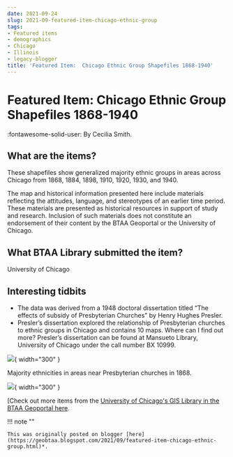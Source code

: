 ```yaml
---
date: 2021-09-24
slug: 2021-09-featured-item-chicago-ethnic-group
tags:
- Featured items
- demographics
- Chicago
- Illinois
- legacy-blogger
title: 'Featured Item:  Chicago Ethnic Group Shapefiles 1868-1940'
---
```


# Featured Item:  Chicago Ethnic Group Shapefiles 1868-1940

:fontawesome-solid-user: By Cecilia Smith.

## What are the items? 

These shapefiles show generalized majority ethnic groups in areas across Chicago from 1868, 1884, 1898, 1910, 1920, 1930, and 1940. 

<!-- more --> 

The map and historical information presented here include materials reflecting the attitudes, language, and stereotypes of an earlier time period. These materials are presented as historical resources in support of study and research. Inclusion of such materials does not constitute an endorsement of their content by the BTAA Geoportal or the University of Chicago. 

## What BTAA Library submitted the item? 

University of Chicago 

## Interesting tidbits

* The data was derived from a 1948 doctoral dissertation titled “The effects of subsidy of Presbyterian Churches" by Henry Hughes Presler.
* Presler’s dissertation explored the relationship of Presbyterian churches to ethnic groups in Chicago and contains 10 maps. Where can I find out more? Presler’s dissertation can be found at Mansueto Library, University of Chicago under the call number BX 10999. 

[![](https://blogger.googleusercontent.com/img/a/AVvXsEiK50ep6xJQUd84TTKcfSbVjODoDCoZ14b0iIMILu-xGxN7BnX8Xn-wj9M4vc9FB5qfqhGF9FsmBcoKcVRkhq2fjd694b-DM5F8piU7lGtPuqZaE4Ia13qp6lyF8rWlCMls22s_hBqRRUi2kQ-PvCSfMisjDHEZJk3xH83f-begE4Sd5JuzasmfNmf8Ug=w268-h400)](https://blogger.googleusercontent.com/img/a/AVvXsEiK50ep6xJQUd84TTKcfSbVjODoDCoZ14b0iIMILu-xGxN7BnX8Xn-wj9M4vc9FB5qfqhGF9FsmBcoKcVRkhq2fjd694b-DM5F8piU7lGtPuqZaE4Ia13qp6lyF8rWlCMls22s_hBqRRUi2kQ-PvCSfMisjDHEZJk3xH83f-begE4Sd5JuzasmfNmf8Ug=s721){ width="300" }

Majority ethnicities in areas near Presbyterian churches in 1868. 

[![](https://blogger.googleusercontent.com/img/a/AVvXsEjS90mbOcmy-EY7SNeIe1Arbip0_1OWolVF77sUt9u170UiCMJ7UMDDXTIiSCsejpMMfKk6yp9LpzqtnwQvyyzjHo6MSag6sB6nVeAZWEYK7tXnJrp_WdFpx6oBeZVIymTJwpG44q1m76Pr0B74NedsezvhYKOq00WIUrq4Ap62K-b8dCkEKosPm7e-iQ=w200-h122)](https://blogger.googleusercontent.com/img/a/AVvXsEjS90mbOcmy-EY7SNeIe1Arbip0_1OWolVF77sUt9u170UiCMJ7UMDDXTIiSCsejpMMfKk6yp9LpzqtnwQvyyzjHo6MSag6sB6nVeAZWEYK7tXnJrp_WdFpx6oBeZVIymTJwpG44q1m76Pr0B74NedsezvhYKOq00WIUrq4Ap62K-b8dCkEKosPm7e-iQ=s277){ width="300" }

[Check out more items from the [University of Chicago's GIS Library in the BTAA Geoportal here](https://geo.btaa.org/catalog/F12d-03).
 
!!! note ""

	This was originally posted on blogger [here](https://geobtaa.blogspot.com/2021/09/featured-item-chicago-ethnic-group.html)*.

